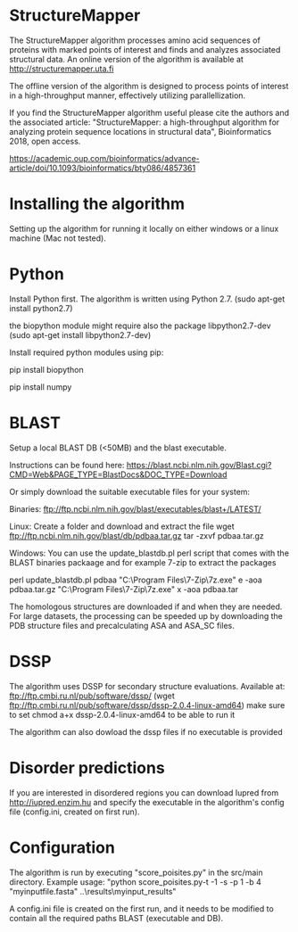 # StructureMapper

The StructureMapper algorithm processes amino acid sequences of proteins with marked points of interest and finds and analyzes associated structural data. An online version of the algorithm is available at http://structuremapper.uta.fi

The offline version of the algorithm is designed to process points of interest in a high-throughput manner, effectively utilizing parallellization.

If you find the StructureMapper algorithm useful please cite the authors and the associated article:
"StructureMapper: a high-throughput algorithm for analyzing protein sequence locations in structural data", Bioinformatics 2018, open access.

https://academic.oup.com/bioinformatics/advance-article/doi/10.1093/bioinformatics/bty086/4857361

# Installing the algorithm

Setting up the algorithm for running it locally on either windows or a linux machine (Mac not tested).

# Python

Install Python first. The algorithm is written using Python 2.7.
(sudo apt-get install python2.7)

the biopython module might require also the package libpython2.7-dev
(sudo apt-get install libpython2.7-dev)

Install required python modules using pip:

pip install biopython

pip install numpy

# BLAST

Setup a local BLAST DB (<50MB) and the blast executable.

Instructions can be found here:
https://blast.ncbi.nlm.nih.gov/Blast.cgi?CMD=Web&PAGE_TYPE=BlastDocs&DOC_TYPE=Download

Or simply download the suitable executable files for your system:

Binaries:
ftp://ftp.ncbi.nlm.nih.gov/blast/executables/blast+/LATEST/

Linux:
Create a folder and download and extract the file
wget ftp://ftp.ncbi.nlm.nih.gov/blast/db/pdbaa.tar.gz
tar -zxvf pdbaa.tar.gz

Windows:
You can use the update_blastdb.pl perl script that comes with the BLAST binaries packaage and for example 7-zip to extract the packages

perl update_blastdb.pl pdbaa
"C:\Program Files\7-Zip\7z.exe" e -aoa pdbaa.tar.gz
"C:\Program Files\7-Zip\7z.exe" x -aoa pdbaa.tar

The homologous structures are downloaded if and when they are needed. For large datasets, the processing can be speeded up by downloading the PDB structure files and precalculating ASA and ASA_SC files.

# DSSP

The algorithm uses DSSP for secondary structure evaluations. 
Available at: ftp://ftp.cmbi.ru.nl/pub/software/dssp/
(wget ftp://ftp.cmbi.ru.nl/pub/software/dssp/dssp-2.0.4-linux-amd64)
make sure to set chmod a+x dssp-2.0.4-linux-amd64 to be able to run it

The algorithm can also dowload the dssp files if no executable is provided

# Disorder predictions

If you are interested in disordered regions you can download Iupred from http://iupred.enzim.hu and specify the executable in the algorithm's config file (config.ini, created on first run).

# Configuration

The algorithm is run by executing "score_poisites.py" in the src/main directory.
Example usage: "python score_poisites.py-t -1 -s -p 1 -b 4 "myinputfile.fasta" ..\results\myinput_results"

A config.ini file is created on the first run, and it needs to be modified to contain all the required 
paths BLAST (executable and DB).
